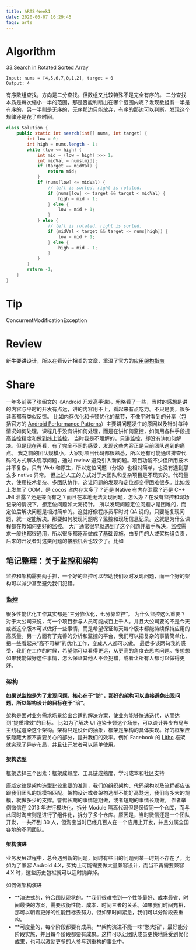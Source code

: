 ```yaml
---
title: ARTS-Week1
date: 2020-06-07 16:29:45
tags: arts
---
```


# Algorithm

[33.Search in Rotated Sorted Array](https://leetcode.com/problems/search-in-rotated-sorted-array/) 

```
Input: nums = [4,5,6,7,0,1,2], target = 0
Output: 4
```

有序数组查找，方向是二分查找。但数组又比较特殊不是完全有序的。
二分查找本质是每次缩小一半的范围，那是否能判断出在哪个范围内呢？发现数组有一半是有序的，另一半则是无序的，无序那边只能放弃，有序的那边可以判断。发现这个规律还是花了些时间。

``` Java
class Solution {
    public static int search(int[] nums, int target) {
        int low = 0;
        int high = nums.length - 1;
        while (low <= high) {
            int mid = (low + high) >>> 1;
            int midVal = nums[mid];
            if (target == midVal) {
                return mid;
            }
            if (nums[low] <= midVal) {
                // left is sorted, right is rotated.
                if (nums[low] <= target && target < midVal) {
                    high = mid - 1;
                } else {
                    low = mid + 1;
                }
            } else {
                // left is rotated, right is sorted.
                if (midVal < target && target <= nums[high]) {
                    low = mid + 1;
                } else {
                    high = mid - 1;
                }
            }
        }
        return -1;
    }
}
```



# Tip

ConcurrentModificationException



# Review

新牛要讲设计，所以在看设计相关的文章，重温了官方的[应用架构指南](https://developer.android.google.cn/jetpack/docs/guide)




# Share

一年多前买了张绍文的《Android 开发高手课》，粗略看了一些，当时的感想是讲的内容与平时的开发有点远，讲的内容用不上，看起来有点吃力。不只是我，很多读者都有类似反馈。
比如内存优化和卡顿优化的章节，不像平时看到的分享（包括官方的 [Android Performance Patterns](https://www.youtube.com/playlist?list=PLWz5rJ2EKKc9CBxr3BVjPTPoDPLdPIFCE)）主要讲问题发生的原因以及针对每种情况如何处理，课程几乎没有讲如何处理，而是在讲如何监控，如何用各种手段提高监控精度和做到线上监控。
当时我是不理解的，只讲监控，却没有讲如何解决。但是现在再看，有了完全不同的感受，发现这些内容正是目前团队遇到的痛点。
我之前的团队规模小，大家对项目代码都很熟悉，所以还有可能通过排查代码的方式解决现存问题，通过 review 避免引入新问题。项目功能不少但所用技术并不复杂，只有 Web 和原生，所以定位问题（分锅）也相对简单，也没有遇到那么多 native 异常。
但上述人工的方式对于大团队和复杂项目是不现实的。代码量大、使用技术复杂、多团队协作，这让问题的发现和定位都变得困难很多。比如线上发生了 OOM，是 cocos 占内存太多了？还是 Native 有内存泄露？还是 C++ JNI 泄露？还是兼而有之？而且在本地无法复现问题，怎么办？在没有监控和现场记录的情况下，想定位问题如大海捞针。
所以发现问题定位问题才是困难的，而定位后解决问题是相对简单的。这就好像程序员平时对 QA 说的，只要能复现问题，就一定能解决。那要如何发现问题呢？监控和现场信息记录。这就是为什么课程都在教如何更好的监控。
大厂通常很早就遇到了这个问题并着手解决，监控需求一般也都很通用，所以很多都逐渐做成了基础设施，由专门的人或架构组负责，后来的开发者对这类问题的接触机会也较少了。比如

## 笔记整理：关于监控和架构

监控和架构需要两手抓，一个好的监控可以帮助我们及时发现问题，而一个好的架构可以减少甚至避免我们犯错。

### 监控

很多性能优化工作其实都是“三分靠优化，七分靠监控”。
为什么监控这么重要？对于大公司来说，每一个项目参与人员可能成百上千人。并且大公司要的不是今天或者这个版本可以做好一些事情，而是希望保证每天每个版本都能持续保持应用的高质量。另一方面有了完善的分析和监控的平台，我们可以把复杂的事情简单化，把一些看起来“高不可攀”的优化工作，变成人人都可以做。
最后多谈两句我的感受，我们在工作的时候，希望你可以看得更远，从更高的角度去思考问题。多想想如果我能做好这件事情，怎么保证其他人不会犯错，或者让所有人都可以做得更好。

### 架构

**如果说监控是为了发现问题，核心在于“防”，那好的架构可以直接避免出现问题，所以架构设计的目标在于“治”。**

架构是面对业务需求场景给出合适的解决方案，使业务能够快速迭代，从而达到“提质增效”的目标。
比如为了解决 UI 渲染卡顿这个场景，可以设计异步布局与主线程渲染这个架构。架构只是设计的抽象，框架是架构的具体实现。好的框架应该隐藏大家不需要关心的部分，提升我们的效率。例如 Facebook 的 [Litho](https://github.com/facebook/litho) 框架就实现了异步布局，并且让开发者可以简单使用。

#### 架构选型

框架选择三个因素：框架成熟度、工具链成熟度、学习成本和社区支持

[康威定律]( https://blog.csdn.net/junecauzhang/article/details/61427915 )是架构选型比较重要的准则，我们的组织架构、代码架构以及流程都应该跟我们团队的规模相匹配。架构设计或者架构选型不能好高骛远，我们有多大的规模，就做多少的支撑。警惕长期的事情短期做，或者短期的事情长期做。
作者举例微信在 2013 年进行模块化，拆分 Module 隔离代码但是保留同一个仓库，而与此同时淘宝则是进行了组件化，拆分了多个仓库。原因是，当时微信还是一个团队开发，一共不到 30 人，但淘宝当时已经几百人在一个应用上开发，并且分属全国各地的不同团队。

#### 架构演进

业务发展过程中，总会遇到新的问题，同时有些旧的问题到某一时刻不存在了。比如为了兼容 Android 4.X，架构上可能需要做大量兼容设计，而当不再需要兼容 4.X 时，这些历史包袱就可以适时抛弃掉。

如何做架构演进

- **演进式的，符合团队现状的。**我们很难找到一个性能最好、成本最省、时间最快的方案，需要权衡性能、成本、时间三者的关系。如果我们时间充裕，那可以朝着更好的性能目标去努力。但如果时间紧急，我们可以分阶段去重构。
- **可度量的，每个阶段都要有成果。**架构演进不能一味“憋大招”，最好能分阶段实施，并且每个阶段都要有成果。这样可以让团队成员更快地感受到优化成果，也可以激励更多的人参与到重构的事业中。

